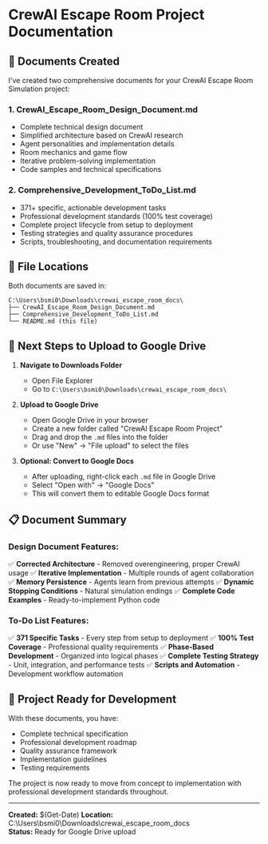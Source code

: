 # CrewAI Escape Room Project Documentation

## 📁 Documents Created

I've created two comprehensive documents for your CrewAI Escape Room Simulation project:

### 1. **CrewAI_Escape_Room_Design_Document.md**
- Complete technical design document
- Simplified architecture based on CrewAI research
- Agent personalities and implementation details
- Room mechanics and game flow
- Iterative problem-solving implementation
- Code samples and technical specifications

### 2. **Comprehensive_Development_ToDo_List.md**
- 371+ specific, actionable development tasks
- Professional development standards (100% test coverage)
- Complete project lifecycle from setup to deployment
- Testing strategies and quality assurance procedures
- Scripts, troubleshooting, and documentation requirements

## 📂 File Locations

Both documents are saved in:
```
C:\Users\bsmi0\Downloads\crewai_escape_room_docs\
├── CrewAI_Escape_Room_Design_Document.md
├── Comprehensive_Development_ToDo_List.md
└── README.md (this file)
```

## 🚀 Next Steps to Upload to Google Drive

1. **Navigate to Downloads Folder**
   - Open File Explorer
   - Go to `C:\Users\bsmi0\Downloads\crewai_escape_room_docs\`

2. **Upload to Google Drive**
   - Open Google Drive in your browser
   - Create a new folder called "CrewAI Escape Room Project"
   - Drag and drop the `.md` files into the folder
   - Or use "New" → "File upload" to select the files

3. **Optional: Convert to Google Docs**
   - After uploading, right-click each `.md` file in Google Drive
   - Select "Open with" → "Google Docs"
   - This will convert them to editable Google Docs format

## 📋 Document Summary

### Design Document Features:
✅ **Corrected Architecture** - Removed overengineering, proper CrewAI usage
✅ **Iterative Implementation** - Multiple rounds of agent collaboration
✅ **Memory Persistence** - Agents learn from previous attempts
✅ **Dynamic Stopping Conditions** - Natural simulation endings
✅ **Complete Code Examples** - Ready-to-implement Python code

### To-Do List Features:
✅ **371 Specific Tasks** - Every step from setup to deployment
✅ **100% Test Coverage** - Professional quality requirements
✅ **Phase-Based Development** - Organized into logical phases
✅ **Complete Testing Strategy** - Unit, integration, and performance tests
✅ **Scripts and Automation** - Development workflow automation

## 🎯 Project Ready for Development

With these documents, you have:
- Complete technical specification
- Professional development roadmap
- Quality assurance framework
- Implementation guidelines
- Testing requirements

The project is now ready to move from concept to implementation with professional development standards throughout.

---

**Created:** $(Get-Date)
**Location:** C:\Users\bsmi0\Downloads\crewai_escape_room_docs\
**Status:** Ready for Google Drive upload
